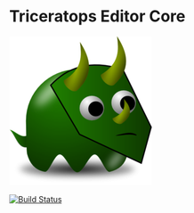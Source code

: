 # Triceratops Editor Core
![](./resources/triceratops.png)

[![Build Status](https://travis-ci.org/alessandroscarlatti/triceratops-editor-core.svg?branch=master)](https://travis-ci.org/alessandroscarlatti/triceratops-editor-core)
